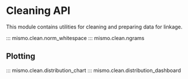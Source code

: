# Cleaning API

This module contains utilities for cleaning and preparing data for linkage.

::: mismo.clean.norm_whitespace
::: mismo.clean.ngrams

## Plotting

::: mismo.clean.distribution_chart
::: mismo.clean.distribution_dashboard
